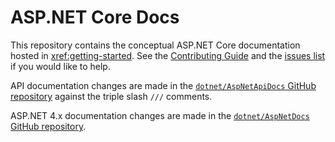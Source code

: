 # ASP.NET Core Docs

This repository contains the conceptual ASP.NET Core documentation hosted in <xref:getting-started>. See the [Contributing Guide](CONTRIBUTING.md) and the [issues list](https://github.com/dotnet/AspNetCore.Docs/issues) if you would like to help.

API documentation changes are made in the [`dotnet/AspNetApiDocs` GitHub repository](https://github.com/dotnet/AspNetApiDocs) against the triple slash `///` comments.

ASP.NET 4.x documentation changes are made in the [`dotnet/AspNetDocs` GitHub repository](https://github.com/dotnet/AspNetDocs).
